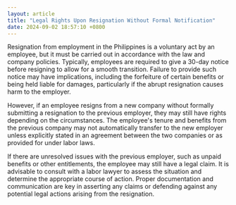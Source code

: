 ```yaml
---
layout: article
title: "Legal Rights Upon Resignation Without Formal Notification"
date: 2024-09-02 18:57:10 +0800
---
```


<p>Resignation from employment in the Philippines is a voluntary act by an employee, but it must be carried out in accordance with the law and company policies. Typically, employees are required to give a 30-day notice before resigning to allow for a smooth transition. Failure to provide such notice may have implications, including the forfeiture of certain benefits or being held liable for damages, particularly if the abrupt resignation causes harm to the employer.</p><p>However, if an employee resigns from a new company without formally submitting a resignation to the previous employer, they may still have rights depending on the circumstances. The employee's tenure and benefits from the previous company may not automatically transfer to the new employer unless explicitly stated in an agreement between the two companies or as provided for under labor laws.</p><p>If there are unresolved issues with the previous employer, such as unpaid benefits or other entitlements, the employee may still have a legal claim. It is advisable to consult with a labor lawyer to assess the situation and determine the appropriate course of action. Proper documentation and communication are key in asserting any claims or defending against any potential legal actions arising from the resignation.</p>